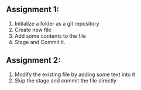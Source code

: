 ## Assignment 1:
1. Initialize a folder as a git repository
2. Create new file
3. Add some contents to the file
4. Stage and Commit it.

## Assignment 2:
1. Modify the existing file by adding some text into it
2. Skip the stage and commit the file directly
